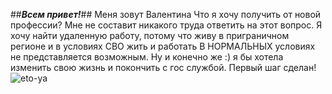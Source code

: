 ##***Всем привет!***##
Меня зовут Валентина
Что я хочу получить от новой профессии? Мне не составит никакого труда ответить на этот вопрос.
Я хочу найти удаленную работу, потому что живу в приграничном регионе и в условиях СВО жить и работать В НОРМАЛЬНЫХ условиях не представляется возможным.
Ну и конечно же :) я бы хотела изменить свою жизнь и покончить с гос службой.
Первый шаг сделан!
![eto-ya](https://user-images.githubusercontent.com/116204109/199220265-538f08db-7675-401e-b1bf-6b6b0f90fbcd.JPG)
